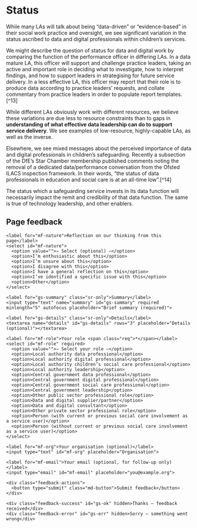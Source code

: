 # Status

While many LAs will talk about being “data-driven” or “evidence-based” in their social work practice and oversight, we see significant variation in the status ascribed to data and digital professionals within children’s services.

We might describe the question of status for data and digital work by comparing the function of the performance officer in differing LAs. In a data mature LA, this officer will support and challenge practice leaders, taking an active and important role in deciding what to investigate, how to interpret findings, and how to support leaders in strategising for future service delivery. In a less effective LA, this officer may report that their role is to produce data according to practice leaders’ requests, and collate commentary from practice leaders in order to populate report templates.[^13]

While different LAs obviously work with different resources, we believe these variations are due less to resource constraints than to gaps in **understanding of what effective data leadership can do to support service delivery**. We see examples of low-resource, highly-capable LAs, as well as the inverse.

Elsewhere, we see mixed messages about the perceived importance of data and digital professionals in children’s safeguarding. Recently a subsection of the DfE’s Star Chamber membership published comments noting the removal of a dedicated data/performance conversation from the Ofsted ILACS inspection framework. In their words, “the status of data professionals in education and social care is at an all-time low”.[^14]

The status which a safeguarding service invests in its data function will necessarily impact the remit and credibility of that data function. The same is true of technology leadership, and other enablers.


 

<!--- feedback form only below here -->
<div class="feedback-section feedback-compact" id="sheets">
  <h2>Page feedback</h2>
  <form id="gs-form">
    <input type="hidden" name="page" id="gs-page">
    <input type="text" name="hp_field" id="hp_field" style="display:none" tabindex="-1" autocomplete="off">

    <label for="mf-nature">Reflection on our thinking from this page</label>
    <select id="mf-nature">
      <option value="">— Select (optional) —</option>
      <option>I’m enthusiastic about this</option>
      <option>I’m unsure about this</option>
      <option>I disagree with this</option>
      <option>I have a general reflection on this</option>
      <option>I’ve identified a specific issue with this</option>
      <option>Other</option>
    </select>
    
    <label for="gs-summary" class="sr-only">Summary</label>
    <input type="text" name="summary" id="gs-summary" required minlength="5" autofocus placeholder="Brief summary (required)">

    <label for="gs-details" class="sr-only">Details</label>
    <textarea name="details" id="gs-details" rows="3" placeholder="Details (optional)"></textarea>

    <label for="mf-role">Your role <span class="req">*</span></label>
    <select id="mf-role" required>
      <option value="">— Select your role —</option>
      <option>Local authority data professional</option>
      <option>Local authority digital professional</option>
      <option>Local authority children’s social care professional</option>
      <option>Local authority leadership</option>
      <option>Central government data professional</option>
      <option>Central government digital professional</option>
      <option>Central government social care professional</option>
      <option>Central government leadership</option>
      <option>Other public sector professional role</option>
      <option>Data and digital supplier/partner</option>
      <option>Data and digital consultant</option>
      <option>Other private sector professional role</option>
      <option>Person (with current or previous social care involvement as a service user)</option>
      <option>Person (without current or previous social care involvement as a service user)</option>
    </select>

    <label for="mf-org">Your organisation (optional)</label>
    <input type="text" id="mf-org" placeholder="Organisation">

    <label for="mf-email">Your email (optional, for follow-up only)</label>
    <input type="email" id="mf-email" placeholder="you@example.org">

    <div class="feedback-actions">
      <button type="submit" class="md-button">Submit feedback</button>
    </div>

    <div class="feedback-success" id="gs-ok" hidden>Thanks — feedback received</div>
    <div class="feedback-error" id="gs-err" hidden>Sorry — something went wrong</div>
  </form>
</div>

